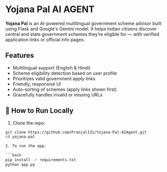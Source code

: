 # Yojana Pal AI AGENT

**Yojana Pal** is an AI-powered multilingual government scheme advisor built using Flask and Google's Gemini model. It helps Indian citizens discover central and state government schemes they’re eligible for — with verified application links or official info pages.

## Features

- Multilingual support (English & Hindi)
- Scheme eligibility detection based on user profile
- Prioritizes valid government apply links
- Friendly, responsive UI
- Auto-sorting of schemes (apply links shown first)
- Gracefully handles invalid or missing URLs


## 🚀 How to Run Locally

1. Clone the repo:

```bash
git clone https://github.com/Pranjal131/Yojana-Pal-AIAgent.git
cd yojana-pal

2. To run the app:

```bash
pip install -r requirements.txt
python app.py


